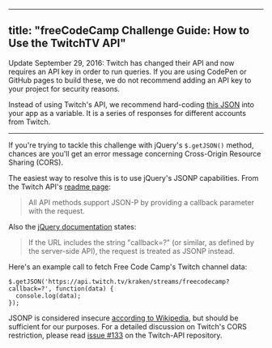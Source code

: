 
---
title: "freeCodeCamp Challenge Guide: How to Use the TwitchTV API"
---

Update September 29, 2016: Twitch has changed their API and now requires an API key in order to run queries. If you are using CodePen or GitHub pages to build these, we do not recommend adding an API key to your project for security reasons.

Instead of using Twitch's API, we recommend hard-coding [this JSON](https://gist.github.com/QuincyLarson/2ff6892f948d0b7118a99264fd9c1ce8) into your app as a variable. It is a series of responses for different accounts from Twitch.

* * *

If you're trying to tackle this challenge with jQuery's `$.getJSON()` method, chances are you'll get an error message concerning Cross-Origin Resource Sharing (CORS).

The easiest way to resolve this is to use jQuery's JSONP capabilities. From the Twitch API's [readme page](https://github.com/justintv/Twitch-API#json-p):

> All API methods support JSON-P by providing a callback parameter with the request.

Also the [jQuery documentation](http://api.jquery.com/jQuery.getJSON/) states:

> If the URL includes the string "callback=?" (or similar, as defined by the server-side API), the request is treated as JSONP instead.

Here's an example call to fetch Free Code Camp's Twitch channel data:

    $.getJSON('https://api.twitch.tv/kraken/streams/freecodecamp?callback=?', function(data) {
      console.log(data);
    });

JSONP is considered insecure [according to Wikipedia](https://en.wikipedia.org/wiki/Cross-origin_resource_sharing#CORS_vs_JSONP), but should be sufficient for our purposes. For a detailed discussion on Twitch's CORS restriction, please read [issue <span class="hashtag">#133</span>](https://github.com/justintv/Twitch-API/issues/133) on the Twitch-API repository.
